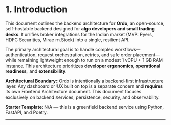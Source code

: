 # 1. Introduction

This document outlines the backend architecture for **Ordo**, an open-source, self-hostable backend designed for **algo developers and small trading desks**. It unifies broker integrations for the Indian market (MVP: Fyers, HDFC Securities, Mirae m.Stock) into a single, resilient API.

The primary architectural goal is to handle complex workflows—authentication, request orchestration, retries, and safe order placement—while remaining lightweight enough to run on a modest 1 vCPU + 1 GB RAM instance. This architecture prioritizes **developer ergonomics**, **operational readiness**, and **extensibility**.

**Architectural Boundary:** Ordo is intentionally a backend-first infrastructure layer. Any dashboard or UX built on top is a separate concern and **requires** its own Frontend Architecture document. This document focuses exclusively on backend services, persistence, security, and observability.

**Starter Template:** N/A — this is a greenfield backend service using Python, FastAPI, and Poetry.

---
